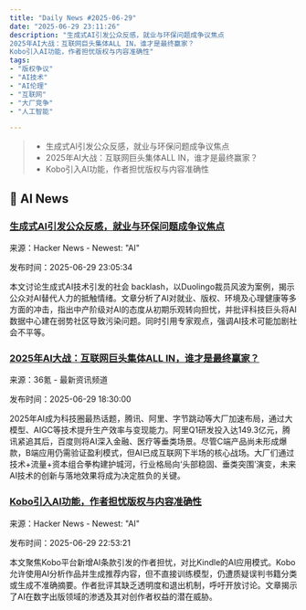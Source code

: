 ```yaml
---
title: "Daily News #2025-06-29"
date: "2025-06-29 23:11:26"
description: "生成式AI引发公众反感，就业与环保问题成争议焦点
2025年AI大战：互联网巨头集体ALL IN，谁才是最终赢家？
Kobo引入AI功能，作者担忧版权与内容准确性"
tags: 
- "版权争议"
- "AI技术"
- "AI伦理"
- "互联网"
- "大厂竞争"
- "人工智能"

---
```


> - 生成式AI引发公众反感，就业与环保问题成争议焦点
> - 2025年AI大战：互联网巨头集体ALL IN，谁才是最终赢家？
> - Kobo引入AI功能，作者担忧版权与内容准确性

## 🤖 AI News

### [生成式AI引发公众反感，就业与环保问题成争议焦点](https://www.wired.com/story/generative-ai-backlash/)

来源：Hacker News - Newest: "AI"

发布时间：2025-06-29 23:05:34

本文讨论生成式AI技术引发的社会 backlash，以Duolingo裁员风波为案例，揭示公众对AI替代人力的抵触情绪。文章分析了AI对就业、版权、环境及心理健康等多方面的冲击，指出中产阶级对AI的态度从初期乐观转向担忧，并批评科技巨头将AI数据中心建在弱势社区导致污染问题。同时引用专家观点，强调AI技术可能加剧社会不平等。

### [2025年AI大战：互联网巨头集体ALL IN，谁才是最终赢家？](https://www.36kr.com/p/3356264355694593)

来源：36氪 - 最新资讯频道

发布时间：2025-06-29 18:30:00

2025年AI成为科技圈最热话题，腾讯、阿里、字节跳动等大厂加速布局，通过大模型、AIGC等技术提升生产效率与变现能力。阿里Q1研发投入达149.3亿元，腾讯紧追其后，百度则将AI深入金融、医疗等垂类场景。尽管C端产品尚未形成爆款，B端应用仍需验证盈利模式，但AI已成互联网下半场的核心战场。大厂们通过技术+流量+资本组合拳构建护城河，行业格局向‘头部稳固、垂类突围’演变，未来AI技术的创新与落地效果将成为决定胜负的关键。

### [Kobo引入AI功能，作者担忧版权与内容准确性](https://www.engadget.com/ai/ai-might-undermine-one-of-the-better-alternatives-to-the-kindle-123039955.html)

来源：Hacker News - Newest: "AI"

发布时间：2025-06-29 22:53:21

本文聚焦Kobo平台新增AI条款引发的作者担忧，对比Kindle的AI应用模式。Kobo允许使用AI分析作品并生成推荐内容，但不直接训练模型，仍遭质疑误判书籍分类或生成不准确摘要。作者批评其缺乏透明度和退出机制，呼吁开放讨论。文章揭示了AI在数字出版领域的渗透及其对创作者权益的潜在威胁。
